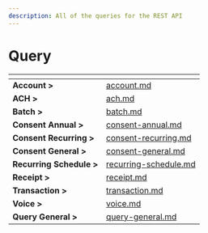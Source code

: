 ```yaml
---
description: All of the queries for the REST API
---
```


# Query

<table data-card-size="large" data-view="cards"><thead><tr><th></th><th data-hidden data-card-target data-type="content-ref"></th></tr></thead><tbody><tr><td><strong>Account ></strong></td><td><a href="account.md">account.md</a></td></tr><tr><td><strong>ACH ></strong></td><td><a href="ach.md">ach.md</a></td></tr><tr><td><strong>Batch ></strong></td><td><a href="batch.md">batch.md</a></td></tr><tr><td><strong>Consent Annual ></strong></td><td><a href="consent-annual.md">consent-annual.md</a></td></tr><tr><td><strong>Consent Recurring ></strong></td><td><a href="consent-recurring.md">consent-recurring.md</a></td></tr><tr><td><strong>Consent General ></strong></td><td><a href="consent-general.md">consent-general.md</a></td></tr><tr><td><strong>Recurring Schedule ></strong></td><td><a href="recurring-schedule.md">recurring-schedule.md</a></td></tr><tr><td><strong>Receipt ></strong></td><td><a href="receipt.md">receipt.md</a></td></tr><tr><td><strong>Transaction ></strong></td><td><a href="transaction.md">transaction.md</a></td></tr><tr><td><strong>Voice ></strong></td><td><a href="voice.md">voice.md</a></td></tr><tr><td><strong>Query General ></strong></td><td><a href="query-general.md">query-general.md</a></td></tr></tbody></table>





















